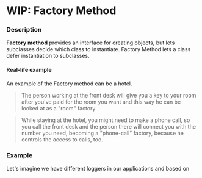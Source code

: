 # WIP: Factory Method

### Description

**Factory method** provides an interface for creating objects, but lets subclasses decide which class to instantiate. Factory Method lets a class defer instantiation to subclasses.

#### Real-life example

An example of the Factory method can be a hotel.

> The person working at the front desk will give you a key to your room after you've paid for the room you want and this way he can be looked at as a "room" factory

> While staying at the hotel, you might need to make a phone call, so you call the front desk and the person there will connect you with the number you need, becoming a "phone-call" factory, because he controls the access to calls, too.

### Example

Let's imagine we have different loggers in our applications and based on 

```text

```

